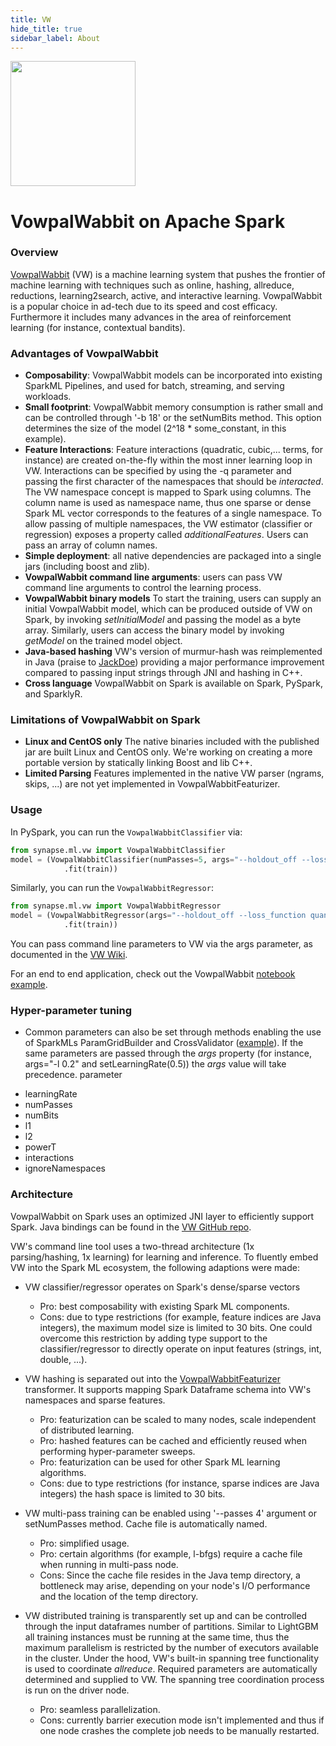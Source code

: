 ```yaml
---
title: VW
hide_title: true
sidebar_label: About
---
```


<img width="200" src="https://mmlspark.blob.core.windows.net/graphics/vw-blue-dark-orange.svg" />

# VowpalWabbit on Apache Spark

### Overview

[VowpalWabbit](https://github.com/VowpalWabbit/vowpal_wabbit) (VW) is a machine learning system that
pushes the frontier of machine learning with techniques such as online, hashing, allreduce,
reductions, learning2search, active, and interactive learning.
VowpalWabbit is a popular choice in ad-tech due to its speed and cost efficacy.
Furthermore it includes many advances in the area of reinforcement learning (for instance, contextual bandits).

### Advantages of VowpalWabbit

-  **Composability**: VowpalWabbit models can be incorporated into existing
    SparkML Pipelines, and used for batch, streaming, and serving workloads.
-  **Small footprint**: VowpalWabbit memory consumption is rather small and can be controlled through '-b 18' or the setNumBits method.
    This option determines the size of the model (2^18 * some_constant, in this example).
-  **Feature Interactions**: Feature interactions (quadratic, cubic,... terms, for instance) are created on-the-fly within the most inner
    learning loop in VW.
    Interactions can be specified by using the -q parameter and passing the first character of the namespaces that should be _interacted_.
    The VW namespace concept is mapped to Spark using columns. The column name is used as namespace name, thus one sparse or dense Spark ML vector corresponds to the features of a single namespace.
    To allow passing of multiple namespaces, the VW estimator (classifier or regression) exposes a property called _additionalFeatures_. Users can pass an array of column names.
-  **Simple deployment**: all native dependencies are packaged into a single jars (including boost and zlib).
-  **VowpalWabbit command line arguments**: users can pass VW command line arguments to control the learning process.
-  **VowpalWabbit binary models** To start the training, users can supply an initial VowpalWabbit model, which can be produced outside of
    VW on Spark, by invoking _setInitialModel_ and passing the model as a byte array. Similarly, users can access the binary model by invoking
    _getModel_ on the trained model object.
-  **Java-based hashing** VW's version of murmur-hash was reimplemented in Java (praise to [JackDoe](https://github.com/jackdoe))
    providing a major performance improvement compared to passing input strings through JNI and hashing in C++.
-  **Cross language** VowpalWabbit on Spark is available on Spark, PySpark, and SparklyR.

### Limitations of VowpalWabbit on Spark

-  **Linux and CentOS only** The native binaries included with the published jar are built Linux and CentOS only.
    We're working on creating a more portable version by statically linking Boost and lib C++.
-  **Limited Parsing** Features implemented in the native VW parser (ngrams, skips, ...) are not yet implemented in
    VowpalWabbitFeaturizer.

### Usage

In PySpark, you can run the `VowpalWabbitClassifier` via:

```python
from synapse.ml.vw import VowpalWabbitClassifier
model = (VowpalWabbitClassifier(numPasses=5, args="--holdout_off --loss_function logistic")
            .fit(train))
```

Similarly, you can run the `VowpalWabbitRegressor`:

```python
from synapse.ml.vw import VowpalWabbitRegressor
model = (VowpalWabbitRegressor(args="--holdout_off --loss_function quantile -q :: -l 0.1")
            .fit(train))
```

You can pass command line parameters to VW via the args parameter, as documented in the [VW Wiki](https://github.com/vowpalWabbit/vowpal_wabbit/wiki/Command-Line-Arguments).

For an end to end application, check out the VowpalWabbit [notebook
example](../Quickstart%20-%20Classification,%20Quantile%20Regression,%20and%20Regression).

### Hyper-parameter tuning

- Common parameters can also be set through methods enabling the use of SparkMLs ParamGridBuilder and CrossValidator ([example](https://github.com/Azure/mmlspark/blob/master/src/test/scala/com/microsoft/azure/synapse/ml/vw/VerifyVowpalWabbitClassifier.scala#L29)). If
    the same parameters are passed through the _args_ property (for instance, args="-l 0.2" and setLearningRate(0.5)) the _args_ value will
    take precedence.
 parameter
* learningRate
* numPasses
* numBits
* l1
* l2
* powerT
* interactions
* ignoreNamespaces

### Architecture

VowpalWabbit on Spark uses an optimized JNI layer to efficiently support Spark.
Java bindings can be found in the [VW GitHub repo](https://github.com/VowpalWabbit/vowpal_wabbit/blob/master/java/src/main/c%2B%2B/jni_spark_vw_generated.h).

VW's command line tool uses a two-thread architecture (1x parsing/hashing, 1x learning) for learning and inference.
To fluently embed VW into the Spark ML ecosystem, the following adaptions were made:

- VW classifier/regressor operates on Spark's dense/sparse vectors
    - Pro: best composability with existing Spark ML components.
    - Cons: due to type restrictions (for example, feature indices are Java integers), the maximum model size is limited to 30 bits. One could overcome this restriction by adding type support to the classifier/regressor to directly operate on input features (strings, int, double, ...).

- VW hashing is separated out into the [VowpalWabbitFeaturizer](https://github.com/Azure/mmlspark/blob/master/src/test/scala/com/microsoft/azure/synapse/ml/vw/VerifyVowpalWabbitFeaturizer.scala#L34) transformer. It supports mapping Spark Dataframe schema into VW's namespaces and sparse
features.
    - Pro: featurization can be scaled to many nodes, scale independent of distributed learning.
    - Pro: hashed features can be cached and efficiently reused when performing hyper-parameter sweeps.
    - Pro: featurization can be used for other Spark ML learning algorithms.
    - Cons: due to type restrictions (for instance, sparse indices are Java integers) the hash space is limited to 30 bits.

- VW multi-pass training can be enabled using '--passes 4' argument or setNumPasses method. Cache file is automatically named.
    - Pro: simplified usage.
    - Pro: certain algorithms (for example, l-bfgs) require a cache file when running in multi-pass node.
    - Cons: Since the cache file resides in the Java temp directory, a bottleneck may arise, depending on your node's I/O performance and the location of the temp directory.
- VW distributed training is transparently set up and can be controlled through the input dataframes number of partitions.
  Similar to LightGBM all training instances must be running at the same time, thus the maximum parallelism is restricted by the
  number of executors available in the cluster. Under the hood, VW's built-in spanning tree functionality is used to coordinate _allreduce_.
  Required parameters are automatically determined and supplied to VW. The spanning tree coordination process is run on the driver node.
    - Pro: seamless parallelization.
    - Cons: currently barrier execution mode isn't implemented and thus if one node crashes the complete job needs to be manually restarted.

